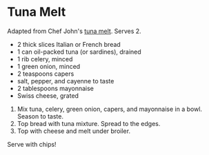 # Tuna Melt

Adapted from Chef John's [tuna melt](http://foodwishes.blogspot.com/2013/01/the-tuna-melt-open-face-insert-hypocrisy.html). Serves 2.

- 2 thick slices Italian or French bread
- 1 can oil-packed tuna (or sardines), drained
- 1 rib celery, minced
- 1 green onion, minced
- 2 teaspoons capers
- salt, pepper, and cayenne to taste
- 2 tablespoons mayonnaise
- Swiss cheese, grated

1. Mix tuna, celery, green onion, capers, and mayonnaise in a bowl. Season to taste.
2. Top bread with tuna mixture. Spread to the edges.
3. Top with cheese and melt under broiler.

Serve with chips!
